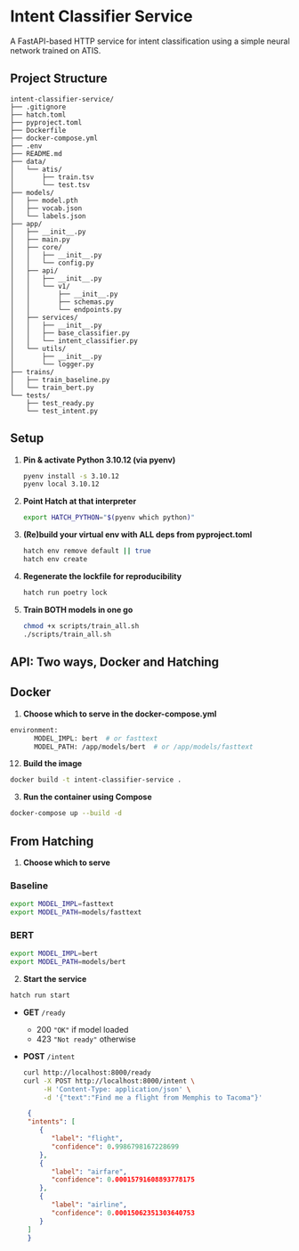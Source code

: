 # Intent Classifier Service

A FastAPI-based HTTP service for intent classification using a simple neural network trained on ATIS.

## Project Structure

```
intent-classifier-service/
├── .gitignore
├── hatch.toml
├── pyproject.toml
├── Dockerfile
├── docker-compose.yml
├── .env
├── README.md
├── data/
│   └── atis/
│       ├── train.tsv
│       └── test.tsv
├── models/
│   ├── model.pth
│   ├── vocab.json
│   └── labels.json
├── app/
│   ├── __init__.py
│   ├── main.py
│   ├── core/
│   │   ├── __init__.py
│   │   └── config.py
│   ├── api/
│   │   ├── __init__.py
│   │   └── v1/
│   │       ├── __init__.py
│   │       ├── schemas.py
│   │       └── endpoints.py
│   ├── services/
│   │   ├── __init__.py
│   │   ├── base_classifier.py
│   │   └── intent_classifier.py
│   └── utils/
│       ├── __init__.py
│       └── logger.py
├── trains/
│   ├── train_baseline.py
│   └── train_bert.py
└── tests/
    ├── test_ready.py
    └── test_intent.py
```

## Setup

1. **Pin & activate Python 3.10.12 (via pyenv)**  

   ```bash
   pyenv install -s 3.10.12
   pyenv local 3.10.12
   ```

2. **Point Hatch at that interpreter**  

   ```bash
   export HATCH_PYTHON="$(pyenv which python)"
   ```

3. **(Re)build your virtual env with ALL deps from pyproject.toml**  

   ```bash
   hatch env remove default || true
   hatch env create
   ```

4. **Regenerate the lockfile for reproducibility**  

   ```bash
   hatch run poetry lock
   ```

5. **Train BOTH models in one go**  

   ```bash
   chmod +x scripts/train_all.sh
   ./scripts/train_all.sh
   ```

## API: Two ways, Docker and Hatching

## Docker

1. **Choose which to serve in the docker-compose.yml**

```bash
environment:
      MODEL_IMPL: bert  # or fasttext
      MODEL_PATH: /app/models/bert  # or /app/models/fasttext
```

12. **Build the image**

```bash
docker build -t intent-classifier-service .
```

3. **Run the container using Compose**

```bash
docker-compose up --build -d
```

## From Hatching

1. **Choose which to serve**

### Baseline

```bash
export MODEL_IMPL=fasttext
export MODEL_PATH=models/fasttext
```

### BERT

```bash
export MODEL_IMPL=bert
export MODEL_PATH=models/bert
```

2. **Start the service**

```bash
hatch run start
```

- **GET** `/ready`  
  - 200 `"OK"` if model loaded  
  - 423 `"Not ready"` otherwise

- **POST** `/intent`  

  ```bash
  curl http://localhost:8000/ready
  curl -X POST http://localhost:8000/intent \
       -H 'Content-Type: application/json' \
       -d '{"text":"Find me a flight from Memphis to Tacoma"}'
  ```

  ```json
   {
   "intents": [
      {
         "label": "flight",
         "confidence": 0.9986798167228699
      },
      {
         "label": "airfare",
         "confidence": 0.00015791608893778175
      },
      {
         "label": "airline",
         "confidence": 0.00015062351303640753
      }
   ]
   }
  ```
